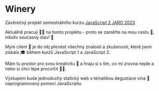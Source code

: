 # Winery

Závěrečný projekt semestrálního kurzu [JavaScript 2 JARO 2023](https://www.czechitas.cz/kurzy/javascript-2)


Aktuálně pracuji 👩‍💻 na tomto projektu - proto se zaměřte na mou cestu 🐾, nikoliv současný stav! 🙂

Mým cílem 🏁 je do něj přenést všechny znalosti a zkušenosti, které jsem získala 🎓 během kurzů JavaScript 1 a JavaScript 2.

Mám tu prostor pro svou kreativitu 🎨 a hraju si s tím, co mi zrovna nejde a nebo si chci lépe procvičit 🏋️‍♀️.

Výstupem bude jednoduchý statický web s tématikou degustace vína 🍷 naprogramovaný pomocí JavaScriptu.